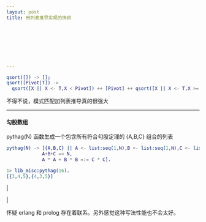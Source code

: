 ```yaml
---
layout: post
title: 用列表推导实现的快排








---
```


```erlang
qsort([]) -> [];
qsort([Pivot|T]) -> 
  qsort([X || X <- T,X < Pivot]) ++ [Pivot] ++ qsort([X || X <- T,X >= Pivot]).
```





不得不说，模式匹配加列表推导真的很强大





---

#### 勾股数组

pythag(N) 函数生成一个包含所有符合勾股定理的 {A,B,C} 组合的列表

```erlang
pythag(N) -> [{A,B,C} || A <- list:seq(1,N),B <- list:seq(1,N),C <- list:seq(1,N),
             A+B+C =< N,
             A * A + B * B =:= C * C].
```

```erlang
1> lib_misc:pythag(16). 
[{3,4,5},{4,3,5}]
```



|

|

怀疑 erlang 和 prolog 存在着联系。另外感觉这种写法性能也不会太好。